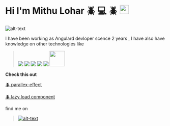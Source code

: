 # Hi I'm Mithu Lohar :beetle: :computer: :beetle:  <img src="https://img.icons8.com/color/48/000000/angularjs.png" style="height:28px;width:28px;"/>

![alt-text](https://images8.alphacoders.com/115/1156488.png)

I have been working as Angulard devloper scence 2 years , I have also have knowledge on other technologies like 


> <img src="https://img.icons8.com/color/48/000000/python--v1.png"/> <img src="https://img.icons8.com/color/48/000000/django.png"/> <img src="https://img.icons8.com/doodle/48/000000/svetle.png"/> <img src="https://img.icons8.com/color/48/000000/firebase.png"/> <img src="https://img.icons8.com/color/48/000000/webpack.png"/> <img src="https://logos-download.com/wp-content/uploads/2016/09/Sass_logo.png" style="height:48px;width:48px;"/>




**Check this out**

[:beetle: parallex-effect](https://mithulohar.github.io/parallax-deployed/)

[:beetle: lazy load component](https://city-quiz-f793c.web.app/)


find me on 

>  [![alt-text](https://img.icons8.com/external-justicon-lineal-color-justicon/64/000000/external-linkedin-social-media-justicon-lineal-color-justicon.png)](https://www.linkedin.com/in/mithu-lohar-69a95717a)








